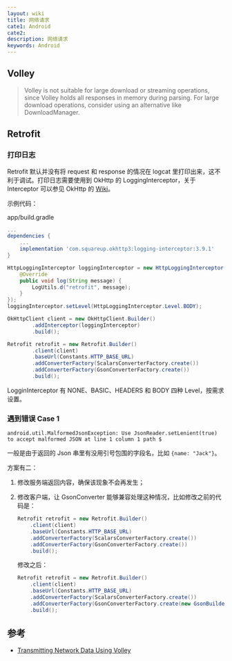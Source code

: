 ```yaml
---
layout: wiki
title: 网络请求
cate1: Android
cate2:
description: 网络请求
keywords: Android
---
```


## Volley

> Volley is not suitable for large download or streaming operations, since Volley holds all responses in memory during parsing. For large download operations, consider using an alternative like DownloadManager.

## Retrofit

### 打印日志

Retrofit 默认并没有将 request 和 response 的情况在 logcat 里打印出来，这不利于调试。打印日志需要使用到 OkHttp 的 LoggingInterceptor，关于 Interceptor 可以参见 OkHttp 的 [Wiki](https://github.com/square/okhttp/wiki/Interceptors)。

示例代码：

app/build.gradle

```groovy
...
dependencies {
    ...
    implementation 'com.squareup.okhttp3:logging-interceptor:3.9.1'
}
```

```java
HttpLoggingInterceptor loggingInterceptor = new HttpLoggingInterceptor(new HttpLoggingInterceptor.Logger() {
    @Override
    public void log(String message) {
        LogUtils.d("retrofit", message);
    }
});
loggingInterceptor.setLevel(HttpLoggingInterceptor.Level.BODY);

OkHttpClient client = new OkHttpClient.Builder()
        .addInterceptor(loggingInterceptor)
        .build();

Retrofit retrofit = new Retrofit.Builder()
        .client(client)
        .baseUrl(Constants.HTTP_BASE_URL)
        .addConverterFactory(ScalarsConverterFactory.create())
        .addConverterFactory(GsonConverterFactory.create())
        .build();
```

LogginInterceptor 有 NONE、BASIC、HEADERS 和 BODY 四种 Level，按需求设置。

### 遇到错误 Case 1

```
android.util.MalformedJsonException: Use JsonReader.setLenient(true) to accept malformed JSON at line 1 column 1 path $
```

一般是由于返回的 Json 串里有没用引号包围的字段名，比如 `{name: "Jack"}`。

方案有二：

1. 修改服务端返回内容，确保该现象不会再发生；

2. 修改客户端，让 GsonConverter 能够兼容处理这种情况，比如修改之前的代码是：

    ```java
    Retrofit retrofit = new Retrofit.Builder()
        .client(client)
        .baseUrl(Constants.HTTP_BASE_URL)
        .addConverterFactory(ScalarsConverterFactory.create())
        .addConverterFactory(GsonConverterFactory.create())
        .build();
    ```

    修改之后：

    ```java
    Retrofit retrofit = new Retrofit.Builder()
        .client(client)
        .baseUrl(Constants.HTTP_BASE_URL)
        .addConverterFactory(ScalarsConverterFactory.create())
        .addConverterFactory(GsonConverterFactory.create(new GsonBuilder().setLenient().create()))
        .build();
    ```

## 参考

* [Transmitting Network Data Using Volley](https://developer.android.com/training/volley/index.html)
